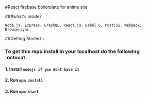 #React firebase boilerplate for anime site

###what's inside?

`Node.js, Express, GraphQL, React.js, Babel 6, PostCSS, Webpack, Browsersync`

##Getting Started :bulb:

### To get this repo install in your localhost do the following :octocat:

#### 1. Install `nodejs if you dont have it`
#### 2. Run `npm install`
#### 3. Run `npm start`

